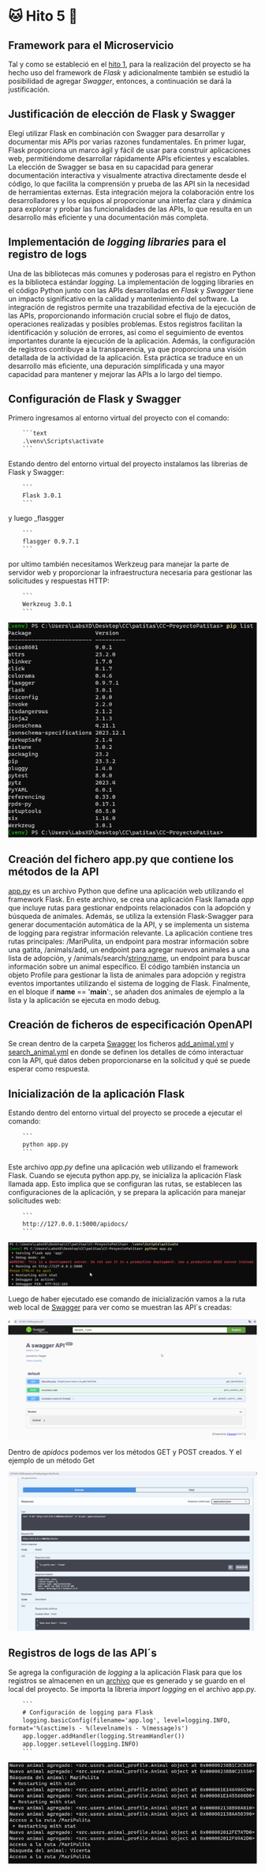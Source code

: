 # :cat: Hito 5 :dog:

## Framework para el Microservicio

Tal y como se estableció en el [hito 1](https://github.com/faguilera1952/CC-ProyectoPatitas/blob/main/docs/hitos/hito1/hito1.md), para la realización del proyecto se ha hecho uso del framework de _Flask_ y adicionalmente también se estudió la posibilidad de agregar _Swagger_, entonces, a continuación se dará la justificación.

## Justificación de elección de Flask y Swagger

Elegí utilizar Flask en combinación con Swagger para desarrollar y documentar mis APIs por varias razones fundamentales. En primer lugar, Flask proporciona un marco ágil y fácil de usar para construir aplicaciones web, permitiéndome desarrollar rápidamente APIs eficientes y escalables. La elección de Swagger se basa en su capacidad para generar documentación interactiva y visualmente atractiva directamente desde el código, lo que facilita la comprensión y prueba de las API sin la necesidad de herramientas externas. Esta integración mejora la colaboración entre los desarrolladores y los equipos al proporcionar una interfaz clara y dinámica para explorar y probar las funcionalidades de las APIs, lo que resulta en un desarrollo más eficiente y una documentación más completa.

## Implementación de _logging libraries_ para el registro de logs

Una de las bibliotecas más comunes y poderosas para el registro en Python es la biblioteca estándar _logging_. La implementación de logging libraries en el código Python junto con las APIs desarrolladas en _Flask_ y _Swagger_ tiene un impacto significativo en la calidad y mantenimiento del software. La integración de registros permite una trazabilidad efectiva de la ejecución de las APIs, proporcionando información crucial sobre el flujo de datos, operaciones realizadas y posibles problemas. Estos registros facilitan la identificación y solución de errores, así como el seguimiento de eventos importantes durante la ejecución de la aplicación. Además, la configuración de registros contribuye a la transparencia, ya que proporciona una visión detallada de la actividad de la aplicación. Esta práctica se traduce en un desarrollo más eficiente, una depuración simplificada y una mayor capacidad para mantener y mejorar las APIs a lo largo del tiempo.

## Configuración de Flask y Swagger

Primero ingresamos al entorno virtual del proyecto con el comando:

        ```text
        .\venv\Scripts\activate
        ```
Estando dentro del entorno virtual del proyecto instalamos las librerias de Flask y Swagger:

        ```
        Flask 3.0.1
        ```

y luego _flasgger

        ```
        flasgger 0.9.7.1
        ```

por ultimo también necesitamos Werkzeug para manejar la parte de servidor web y proporcionar la infraestructura necesaria para gestionar las solicitudes y respuestas HTTP:

        ```
        Werkzeug 3.0.1
        ```

![entorno virtual](/docs/img/piplist.png)

## Creación del fichero app.py que contiene los métodos de la API

[app.py](https://github.com/faguilera1952/CC-ProyectoPatitas/blob/main/app.py) es un archivo Python que define una aplicación web utilizando el framework Flask. En este archivo, se crea una aplicación Flask llamada _app_ que incluye rutas para gestionar endpoints relacionados con la adopción y búsqueda de animales. Además, se utiliza la extensión Flask-Swagger para generar documentación automática de la API, y se implementa un sistema de logging para registrar información relevante. La aplicación contiene tres rutas principales: /MariPulita, un endpoint para mostrar información sobre una gatita, /animals/add, un endpoint para agregar nuevos animales a una lista de adopción, y /animals/search/<string:name>, un endpoint para buscar información sobre un animal específico. El código también instancia un objeto Profile para gestionar la lista de animales para adopción y registra eventos importantes utilizando el sistema de logging de Flask. Finalmente, en el bloque if __name__ == '__main__':, se añaden dos animales de ejemplo a la lista y la aplicación se ejecuta en modo debug.

## Creación de ficheros de especificación OpenAPI

Se crean dentro de la carpeta [Swagger](https://github.com/faguilera1952/CC-ProyectoPatitas/tree/main/swagger) los ficheros [add_animal.yml](https://github.com/faguilera1952/CC-ProyectoPatitas/blob/main/swagger/add_animal.yml) y [search_animal.yml](https://github.com/faguilera1952/CC-ProyectoPatitas/blob/main/swagger/search_animal.yml) en donde se definen los detalles de cómo interactuar con la API, qué datos deben proporcionarse en la solicitud y qué se puede esperar como respuesta.

## Inicialización de la aplicación Flask

Estando dentro del entorno virtual del proyecto se procede a ejecutar el comando:

        ```
        python app.py
        ```
Este archivo _app.py_ define una aplicación web utilizando el framework Flask. Cuando se ejecuta python app.py, se inicializa la aplicación Flask llamada app. Esto implica que se configuran las rutas, se establecen las configuraciones de la aplicación, y se prepara la aplicación para manejar solicitudes web:

        ```
        http://127.0.0.1:5000/apidocs/
        ```

![python app.py](/docs/img/app.png)

Luego de haber ejecutado ese comando de inicialización vamos a la ruta web local de [Swagger](http://127.0.0.1:5000/apidocs/) para ver como se muestran las API´s creadas:

![apis](/docs/img/swagger1.png)

Dentro de _apidocs_ podemos ver los métodos GET y POST creados. Y el ejemplo de un método Get

![get](/docs/img/get1.png)

## Registros de logs de las API´s

Se agrega la configuración de _logging_ a la aplicación Flask para que los registros se almacenen en un [archivo](https://github.com/faguilera1952/CC-ProyectoPatitas/blob/main/app.log) que es generado y se guardo en el local del proyecto. Se importa la libreria _import logging_ en el archivo app.py.

        ```
        # Configuración de logging para Flask
        logging.basicConfig(filename='app.log', level=logging.INFO, format='%(asctime)s - %(levelname)s - %(message)s')
        app.logger.addHandler(logging.StreamHandler())
        app.logger.setLevel(logging.INFO)
        ```
![logs](/docs/img/logs.png)
